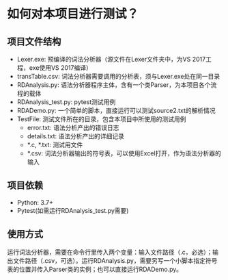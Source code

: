 # 如何对本项目进行测试？
## 项目文件结构
- Lexer.exe: 预编译的词法分析器（源文件在Lexer文件夹中，为VS 2017工程，exe使用VS 2017编译）
- transTable.csv: 词法分析器需要调用的分析表，须与Lexer.exe处在同一目录
- RDAnalysis.py: 语法分析器程序主体，含有一个类Parser，为本项目各个流程的载体
- RDAnalysis_test.py: pytest测试用例
- RDADemo.py: 一个简单的脚本，直接运行可以测试source2.txt的解析情况
- TestFile: 测试文件所在的目录，包含本项目中所使用的测试用例
  - error.txt: 语法分析产出的错误日志
  - details.txt: 语法分析产出的详细记录
  - *.c, *.txt: 测试用文件
  - *.csv: 词法分析器输出的符号表，可以使用Excel打开，作为语法分析器的输入

## 项目依赖
- Python: 3.7+
- Pytest(如需运行RDAnalysis_test.py需要)
  
## 使用方式
运行词法分析器，需要在命令行里传入两个变量：输入文件路径（.c，必选）；输出文件路径（.csv，可选）。运行RDAnalysis.py，需要另写一个小脚本指定符号表的位置并传入Parser类的实例；也可以直接运行RDADemo.py。